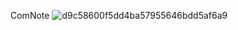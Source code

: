 ComNote
![d9c58600f5dd4ba57955646bdd5af6a9](https://github.com/user-attachments/assets/872e8d45-d0c5-4c1a-b547-92f3080efd93)
